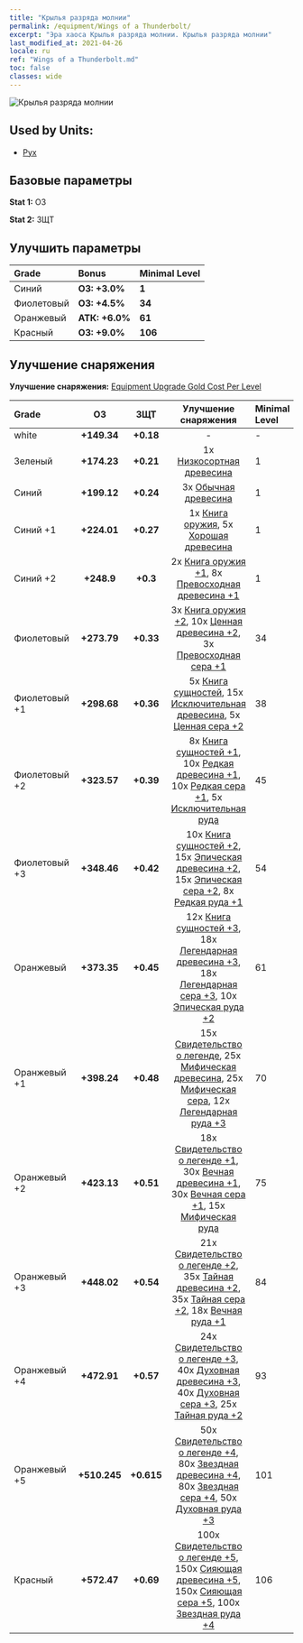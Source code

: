 ```yaml
---
title: "Крылья разряда молнии"
permalink: /equipment/Wings of a Thunderbolt/
excerpt: "Эра хаоса Крылья разряда молнии. Крылья разряда молнии"
last_modified_at: 2021-04-26
locale: ru
ref: "Wings of a Thunderbolt.md"
toc: false
classes: wide
---
```


  ![Крылья разряда молнии](/images/e/e_4052.png)

## Used by Units:

* [Рух](/ru/units/Roc/) 


## Базовые параметры
 **Stat 1:** ОЗ

 **Stat 2:** ЗЩТ

## Улучшить параметры

  |     Grade    |   Bonus | Minimal Level | 
  |:-------------|:--------|:--------------| 
  | Синий | **ОЗ: +3.0%** | **1** | 
  | Фиолетовый | **ОЗ: +4.5%** | **34** | 
  | Оранжевый | **АТК: +6.0%** | **61** | 
  | Красный | **ОЗ: +9.0%** | **106** | 


## Улучшение снаряжения
 **Улучшение снаряжения:** [Equipment Upgrade Gold Cost Per Level](/equipment/EquipmentUpgradeCostPerLevel/) 

  |          Grade      | ОЗ | ЗЩТ | Улучшение снаряжения | Minimal Level |
  |:--------------------|:---------:|:---------:|:----------------:|:--------------|
  | white | **+149.34** | **+0.18** | - | - |
  | Зеленый | **+174.23** | **+0.21** | 1x [Низкосортная древесина](/ItemsRU/mat_1/) | 1 |
  | Синий | **+199.12** | **+0.24** | 3x [Обычная древесина](/ItemsRU/mat_7/) | 1 |
  | Синий +1 | **+224.01** | **+0.27** | 1x [Книга оружия](/ItemsRU/mat_18/), 5x [Хорошая древесина](/ItemsRU/mat_13/) | 1 |
  | Синий +2 | **+248.9** | **+0.3** | 2x [Книга оружия +1](/ItemsRU/mat_25/), 8x [Превосходная древесина +1](/ItemsRU/mat_20/) | 1 |
  | Фиолетовый | **+273.79** | **+0.33** | 3x [Книга оружия +2](/ItemsRU/mat_32/), 10x [Ценная древесина +2](/ItemsRU/mat_27/), 3x [Превосходная сера +1](/ItemsRU/mat_22/) | 34 |
  | Фиолетовый +1 | **+298.68** | **+0.36** | 5x [Книга сущностей](/ItemsRU/mat_39/), 15x [Исключительная древесина](/ItemsRU/mat_34/), 5x [Ценная сера +2](/ItemsRU/mat_29/) | 38 |
  | Фиолетовый +2 | **+323.57** | **+0.39** | 8x [Книга сущностей +1](/ItemsRU/mat_46/), 10x [Редкая древесина +1](/ItemsRU/mat_41/), 10x [Редкая сера +1](/ItemsRU/mat_43/), 5x [Исключительная руда](/ItemsRU/mat_33/) | 45 |
  | Фиолетовый +3 | **+348.46** | **+0.42** | 10x [Книга сущностей +2](/ItemsRU/mat_53/), 15x [Эпическая древесина +2](/ItemsRU/mat_48/), 15x [Эпическая сера +2](/ItemsRU/mat_50/), 8x [Редкая руда +1](/ItemsRU/mat_40/) | 54 |
  | Оранжевый | **+373.35** | **+0.45** | 12x [Книга сущностей +3](/ItemsRU/mat_60/), 18x [Легендарная древесина +3](/ItemsRU/mat_55/), 18x [Легендарная сера +3](/ItemsRU/mat_57/), 10x [Эпическая руда +2](/ItemsRU/mat_47/) | 61 |
  | Оранжевый +1 | **+398.24** | **+0.48** | 15x [Свидетельство о легенде](/ItemsRU/mat_67/), 25x [Мифическая древесина](/ItemsRU/mat_62/), 25x [Мифическая сера](/ItemsRU/mat_64/), 12x [Легендарная руда +3](/ItemsRU/mat_54/) | 70 |
  | Оранжевый +2 | **+423.13** | **+0.51** | 18x [Свидетельство о легенде +1](/ItemsRU/mat_74/), 30x [Вечная древесина +1](/ItemsRU/mat_69/), 30x [Вечная сера +1](/ItemsRU/mat_71/), 15x [Мифическая руда](/ItemsRU/mat_61/) | 75 |
  | Оранжевый +3 | **+448.02** | **+0.54** | 21x [Свидетельство о легенде +2](/ItemsRU/mat_81/), 35x [Тайная древесина +2](/ItemsRU/mat_76/), 35x [Тайная сера +2](/ItemsRU/mat_78/), 18x [Вечная руда +1](/ItemsRU/mat_68/) | 84 |
  | Оранжевый +4 | **+472.91** | **+0.57** | 24x [Свидетельство о легенде +3](/ItemsRU/mat_88/), 40x [Духовная древесина +3](/ItemsRU/mat_83/), 40x [Духовная сера +3](/ItemsRU/mat_85/), 25x [Тайная руда +2](/ItemsRU/mat_75/) | 93 |
  | Оранжевый +5 | **+510.245** | **+0.615** | 50x [Свидетельство о легенде +4](/ItemsRU/mat_95/), 80x [Звездная древесина +4](/ItemsRU/mat_90/), 80x [Звездная сера +4](/ItemsRU/mat_92/), 50x [Духовная руда +3](/ItemsRU/mat_82/) | 101 |
  | Красный | **+572.47** | **+0.69** | 100x [Свидетельство о легенде +5](/ItemsRU/mat_102/), 150x [Сияющая древесина +5](/ItemsRU/mat_97/), 150x [Сияющая сера +5](/ItemsRU/mat_99/), 100x [Звездная руда +4](/ItemsRU/mat_89/) | 106 |

